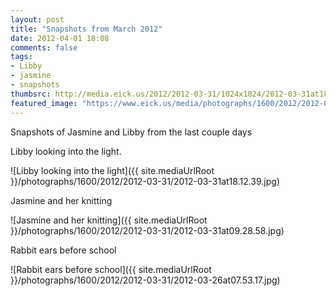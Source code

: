 ```yaml
---
layout: post
title: "Snapshots from March 2012"
date: 2012-04-01 18:08
comments: false
tags: 
- Libby
- jasmine
- snapshots
thumbsrc: http://media.eick.us/2012/2012-03-31/1024x1024/2012-03-31at18.12.39.jpg
featured_image: "https://www.eick.us/media/photographs/1600/2012/2012-03-31/2012-03-31at18.12.39.jpg"
---
```

Snapshots of Jasmine and Libby from the last couple days

Libby looking into the light.



![Libby looking into the light]({{ site.mediaUrlRoot }}/photographs/1600/2012/2012-03-31/2012-03-31at18.12.39.jpg)


Jasmine and her knitting



![Jasmine and her knitting]({{ site.mediaUrlRoot }}/photographs/1600/2012/2012-03-31/2012-03-31at09.28.58.jpg)


Rabbit ears before school



![Rabbit ears before school]({{ site.mediaUrlRoot }}/photographs/1600/2012/2012-03-31/2012-03-26at07.53.17.jpg)


